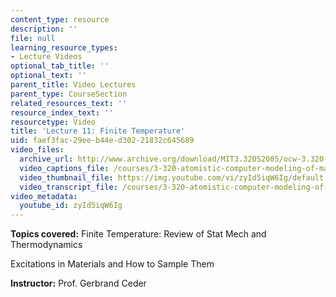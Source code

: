 ```yaml
---
content_type: resource
description: ''
file: null
learning_resource_types:
- Lecture Videos
optional_tab_title: ''
optional_text: ''
parent_title: Video Lectures
parent_type: CourseSection
related_resources_text: ''
resource_index_text: ''
resourcetype: Video
title: 'Lecture 11: Finite Temperature'
uid: faef3fac-29ee-b44e-d302-21832c645689
video_files:
  archive_url: http://www.archive.org/download/MIT3.320S2005/ocw-3.320-lec-9-10mar05-220k.mp4
  video_captions_file: /courses/3-320-atomistic-computer-modeling-of-materials-sma-5107-spring-2005/b459ee2360195d80b40af22a15e60063_zyId5iqW6Ig.vtt
  video_thumbnail_file: https://img.youtube.com/vi/zyId5iqW6Ig/default.jpg
  video_transcript_file: /courses/3-320-atomistic-computer-modeling-of-materials-sma-5107-spring-2005/8a60f2a64a17b877a5a22e82e45051dc_zyId5iqW6Ig.pdf
video_metadata:
  youtube_id: zyId5iqW6Ig
---
```


**Topics covered:** Finite Temperature: Review of Stat Mech and Thermodynamics

Excitations in Materials and How to Sample Them

**Instructor:** Prof. Gerbrand Ceder
